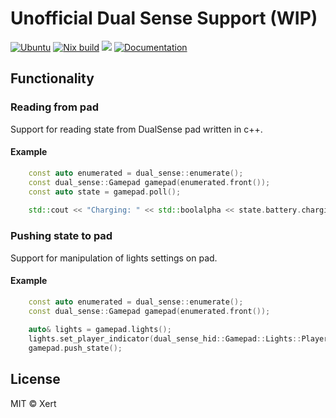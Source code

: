 # Unofficial Dual Sense Support (WIP)
[![Ubuntu](https://github.com/XertDev/dual_sense/actions/workflows/ubuntu.yml/badge.svg?branch=master)](https://github.com/XertDev/dual_sense/actions/workflows/ubuntu.yml)
[![Nix build](https://github.com/XertDev/dual_sense_hid/actions/workflows/nix.yml/badge.svg)](https://github.com/XertDev/dual_sense_hid/actions/workflows/nix.yml)
<a target="_blank" href="LICENSE" title="License: MIT"><img src="https://img.shields.io/badge/License-MIT-blue.svg"></a>
[![Documentation](https://img.shields.io/badge/docs-doxygen-blue.svg)](https://xertdev.github.io/dual_sense/)
<br>

## Functionality 
### Reading from pad
Support for reading state from DualSense pad written in c++. 
#### Example
```c++
    const auto enumerated = dual_sense::enumerate();
    const dual_sense::Gamepad gamepad(enumerated.front());
    const auto state = gamepad.poll();
	
    std::cout << "Charging: " << std::boolalpha << state.battery.charging << std::endl;
```
### Pushing state to pad
Support for manipulation of lights settings on pad.

#### Example
```c++
    const auto enumerated = dual_sense::enumerate();
    const dual_sense::Gamepad gamepad(enumerated.front());
	
	auto& lights = gamepad.lights();
    lights.set_player_indicator(dual_sense_hid::Gamepad::Lights::PlayerIndicator::PLAYER_FOUR);
	gamepad.push_state();
```

## License
MIT © Xert